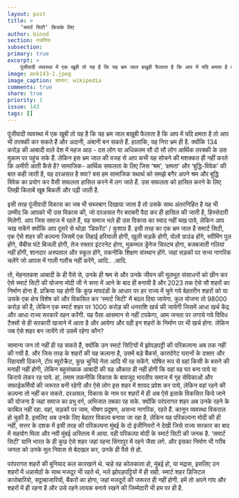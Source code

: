 ```yaml
---
layout: post
title: >
    ‘स्मार्ट सिटी’ किसके लिए
author: binod
section: नजरिया
subsection:
primary: true
excerpt: >
    पूंजीवादी व्यवस्था में एक खूबी तो यह है कि यह भ्रम जाल बखूबी फैलाता है कि आप में यदि क्षमता है तो आप भी तरक्की कर सकते हैं और अदानी, अंबानी बन सकते हैं. हालांकि, यह निरा भ्रम ही है.
image: ank143-1.jpeg
image_caption: साभार: wikipedia
comments: true
share: true
priority: 1
issue: 143
tags: []
---
```


पूंजीवादी व्यवस्था में एक खूबी तो यह है कि यह भ्रम जाल बखूबी फैलाता है कि आप में यदि क्षमता है तो आप भी तरक्की कर सकते हैं और अदानी, अंबानी बन सकते हैं. हालांकि, यह निरा भ्रम ही है. क्योंकि 134 करोड़ की आबादी वाले देश में महज आठ - दस लोग या अधिकतम सौ दो सौ लोग आर्थिक तरक्की के उस मुकाम पर पहुंच सके हैं. लेकिन इस भ्रम जाल की वजह से आप कभी यह सोचने की मशक्कत ही नहीं करते कि अमीरी आती कैसे है? सामाजिक- आर्थिक सफलता के लिए जिस ‘श्रम’, ‘क्षमता’ और ‘बुद्धि-विवेक’ की बात कही जाती है, वह दरअसल है क्या? बस हम सामाजिक यथार्थ को समझे बगैर अपने श्रम और बुद्धि विवेक का प्रयोग कर वैसी सफलता हासिल करने में लग जाते हैं. उस सफलता को हासिल करने के लिए लिखी किताबें खूब बिकती और पढ़ी जाती है.

इसी तरह पूंजीवादी विकास का जब भी सब्जबाग दिखाया जाता है तो उसके साथ अंतरनिहित है यह भी उम्मीद कि आपको भी उस विकास की, जो दरअसल गैर बराबरी पैदा कर ही हासिल की जाती है, हिस्सेदारी मिलेगी. आप जिस समाज में रहते हैं, वह समाज भले ही उस विकास का स्वाद नहीं चख पाये, लेकिन आप चख सकेंगे क्योंकि आप दूसरे से थोड़ा ‘डिफरेंट’ / कुशाग्र हैं. इसी तरह का एक भ्रम जाल है समार्ट सिटी, एक ऐसे शहर की कल्पना जिसमें एक तिहाई हरियाली होगी, खुली सड़कें होगी, पोलो ग्राउंड होंगे, स्वीमिंग पुल होंगे, चैबीस घंटे बिजली होगी, तेज रफ्तार इंटरनेट होगा, मुकम्मल ड्रेनेज सिस्टम होगा, बजबजाती गलियां नहीं होंगी, शानदार अस्पताल और स्कूल होंगे, तकनीकि शिक्षण संस्थान होंगे. जहां सड़कों पर सभ्य नागरिक चलेंगे जो आपस में गाली गलौच नहीं करेंगे, आदि.. .आदि.

तो, मेहनतकश आबादी के ही पैसे से, उनके ही श्रम से और उनके जीवन की मूलभूत संसाधनों को छीन कर ऐसे स्मार्ट सिटी की योजना मोदी जी ने सत्ता में आने के बाद ही बनायी है और 2023 तक ऐसे सौ शहरों का निर्माण होना है. प्रक्रिया यह होगी कि कुछ मापदंडों के आधार पर हर राज्य में चुने गये बेहतरीन शहरों को या उसके एक क्षेत्र विशेष को और विकसित कर ‘स्मार्ट सिटी’ में बदल दिया जायेगा. कुल योजना तो 98000 करोड़ की है, लेकिन एक स्मार्ट शहर पर 1000 करोड़ की धनराशि खर्च की जायेगी जिसमें आधा खर्च केंद्र और आधा राज्य सरकारें वहन करेंगी. यह पैसा आसमान से नहीं टपकेगा, आम जनता पर लगाये गये विविध टैक्सों से ही सरकारी खजाने में आता है और आयेगा और वही इन शहरों के निर्माण पर भी खर्च होगा. लेकिन जब ऐसे शहर बन जायेंगे तो उसमें रहेगा कौन?

सामान्य जन तो नहीं ही रह सकते हैं, क्योंकि उन स्मार्ट सिटियों में झोपड़पट्टी की परिकल्पना अब तक नहीं की गयी है. और जिस तरह के शहरों की यह कल्पना है, उसमें बड़े बैंकर्स, कारपोरेट घरानों के दफ्तर और रिहायशी ठिकाने, टाॅप ब्यूरोक्रैट, कुछ चुनिंदे नेता आदि भी रह सकेंगे. घोषित रूप से वहां किसी के बसने की मनाही नहीं होगी, लेकिन बहुसंख्यक आबादी की यह औकात ही नहीं होगी कि वहां वह घर बना पाये या किराये लेकर रह पाये. हां, तमाम तकनीकि विकास के बावजूद भारतीय समाज में गृह सेविकाओं और सफाईकर्मियों की जरूरत बनी रहेगी और ऐसे लोग इस शहर में शायद प्रवेश कर पाये, लेकिन वहां रहने की कल्पना तो नहीं कर सकते.
दरअसल, विकास के नाम पर शहरों में ही अब ऐसे इलाके विकसित किये जाने की योजना है जहां समाज का प्रभु वर्ग, अभिजात तबका रह सके. क्योंकि परंपरागत शहर अब उनके रहने के काबिल नहीं रहा. वहां, सड़कों पर जाम, भीषण प्रदूषण, असभ्य नागरिक, रहते हैं. कानून व्यवस्था विकराल हो चुकी है. इसलिए अब उनके लिए बेहतर विकल्प बनाया जा रहा है. लेकिन यह परिकल्पना मोदी की ही नहीं, सत्तर के दशक में इसी तरह की परिकल्पना मुंबई के दो इंजीनियरों ने देखी जिसे राज्य सरकार का बाद में सहयोग मिला और नवी मुंबई अस्तित्व में आया. वही परिकल्पा मोदी के स्मार्ट सिटी की जनक है. ‘समार्ट सिटी’ यानि भारत के ही कुछ ऐसे शहर जहां रहना सिंगापुर में रहने जैसा लगे. और इसका निर्माण भी गरीब जनता को उनके मूल निवास से बेदखल कर, उनके ही पैसे से हो.

परंपरागत शहरों की बुनियाद कल कारखाने थे. चाहे वह कोलकाता हो, मुंबई हो, या मद्रास, इसलिए उन शहरों में धन्नासेठों के साथ मजदूर भी रहते थे, भले झोपड़पट्टियों में ही सही. स्मार्ट शहर डिजिटल कारोबारियो, सट्टाबाजारियों, बैंकरों का होगा, जहां मजदूरों की जरूरत ही नहीं होगी. हमें तो अपने गांव और शहरों में ही रहना है और उसे रहने लायक बनाये रखने की जिम्मेदारी भी हम पर ही है.
